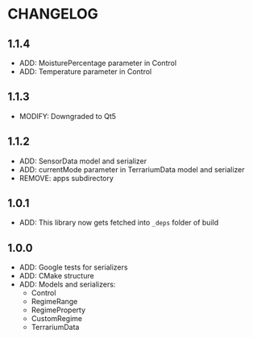 # CHANGELOG

## 1.1.4
- ADD: MoisturePercentage parameter in Control
- ADD: Temperature parameter in Control

## 1.1.3
- MODIFY: Downgraded to Qt5

## 1.1.2
- ADD: SensorData model and serializer
- ADD: currentMode parameter in TerrariumData model and serializer
- REMOVE: apps subdirectory

## 1.0.1
- ADD: This library now gets fetched into `_deps` folder of build

## 1.0.0
- ADD: Google tests for serializers
- ADD: CMake structure
- ADD: Models and serializers:
    - Control
    - RegimeRange
    - RegimeProperty
    - CustomRegime
    - TerrariumData
